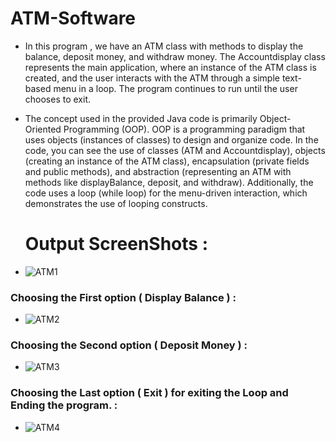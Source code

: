 # ATM-Software
- In this program , we have an ATM class with methods to display the balance, deposit money, and withdraw money. The Accountdisplay class represents the main application, where an instance of the ATM class is created, and the user interacts with the ATM through a simple text-based menu in a loop. The program continues to run until the user chooses to exit.
- The concept used in the provided Java code is primarily Object-Oriented Programming (OOP). OOP is a programming paradigm that uses objects (instances of classes) to design and organize code. In the code, you can see the use of classes (ATM and Accountdisplay), objects (creating an instance of the ATM class), encapsulation (private fields and public methods), and abstraction (representing an ATM with methods like displayBalance, deposit, and withdraw). Additionally, the code uses a loop (while loop) for the menu-driven interaction, which demonstrates the use of looping constructs.

  # Output ScreenShots :
  

- ![ATM1](https://github.com/Manojdhinakar/Web-Page-Creation/assets/76801009/2adc1e0d-3980-4524-8af2-0ccf193aa402)
 ### Choosing the First option ( Display Balance ) :
- ![ATM2](https://github.com/Manojdhinakar/Web-Page-Creation/assets/76801009/07941dc4-6913-493c-8c96-9a6de3ce2060)
### Choosing the Second option ( Deposit Money ) :
- ![ATM3](https://github.com/Manojdhinakar/Web-Page-Creation/assets/76801009/d9c7545b-ba3a-4596-8c3f-3497cefea5c0)
### Choosing the Last option ( Exit ) for exiting the Loop and Ending the program. :
- ![ATM4](https://github.com/Manojdhinakar/Web-Page-Creation/assets/76801009/1965a570-5fa6-4c79-acfb-beb0c47c0dd2)
